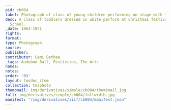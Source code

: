 ```yaml
---
pid: cb004
label: Photograph of class of young children performing on stage with teacher
desc: A class of toddlers dressed in white perform at Christmas festival in The Modern
  School.
_date: 1964-1971
rights:
format:
type: Photograph
source:
publisher:
contributor: Cami Bethea
_tags: Audubon Ball, Festivites, The Arts
names:
notes:
order: '03'
layout: tmsdoc_item
collection: tmsphoto
thumbnail: img/derivatives/simple/cb004/thumbnail.jpg
full: img/derivatives/simple/cb004/fullwidth.jpg
manifest: "/img/derivatives/iiif/cb004/manifest.json"
---
```

